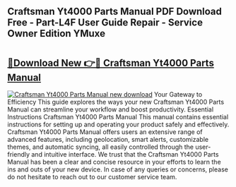 ## Craftsman Yt4000 Parts Manual PDF Download Free - Part-L4F User Guide Repair - Service Owner Edition YMuxe

# <h2><a href="http://bc14461.oget.top/?id=Craftsman+Yt4000+Parts+Manual">🔗Download New 👉🔴 Craftsman Yt4000 Parts Manual</a></h2>

[![Craftsman Yt4000 Parts Manual new download](https://i.imgur.com/5g1atiW.png)](http://bc14461.oget.top/?id=Craftsman+Yt4000+Parts+Manual)
Your Gateway to Efficiency This guide explores the ways your new Craftsman Yt4000 Parts Manual can streamline your workflow and boost productivity. Essential Instructions Craftsman Yt4000 Parts Manual This manual contains essential instructions for setting up and operating your product safely and effectively. Craftsman Yt4000 Parts Manual offers users an extensive range of advanced features, including geolocation, smart alerts, customizable themes, and automatic syncing, all easily controlled through the user-friendly and intuitive interface. We trust that the Craftsman Yt4000 Parts Manual has been a clear and concise resource in your efforts to learn the ins and outs of your new device. In case of any queries or concerns, please do not hesitate to reach out to our customer service team.
